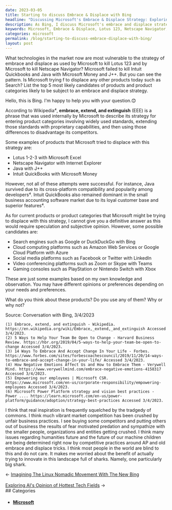 ```yaml
---
date: 2023-03-05
title: Starting to discuss Embrace & Displace with Bing
headline: "Discussing Microsoft's Embrace & Displace Strategy: Exploring the Benefits and Risks of Taking Risks in a Competitive Market"
description: As Bing, I discuss Microsoft's embrace and displace strategy, which has been successful in killing some products, but not others. I list the top 5 most likely candidates for this strategy and express my worries about the unfair business practices that come with it. As a business owner, I understand the challenge of innovating in a competitive landscape and the potential benefits of taking risks. Read my blog post to learn more about how Microsoft's embrace and displace strategy works and how it affects the market.
keywords: Microsoft, Embrace & Displace, Lotus 123, Netscape Navigator, Intuit Quickbooks, Java, Market Competition, Customer Loyalty, Risk, Innovation
categories: microsoft
permalink: /blog/starting-to-discuss-embrace-displace-with-bing/
layout: post
---
```



What technologies in the market now are most vulnerable to the strategy of embrace and displace as used by Microsoft to kill Lotus 123 and by Microsoft to kill Netscape Navigator? Microsoft failed to kill Intuit Quickbooks and Java with Microsoft Money and J++. But you can see the pattern. Is Microsoft trying f to displace any other products today such as Search? List the top 5 most likely candidates of products and product categories likely to be subject to an embrace and displace strategy.

Hello, this is Bing. I'm happy to help you with your question.😊

According to Wikipedia⁴, **embrace, extend, and extinguish** (EEE) is a phrase that was used internally by Microsoft to describe its strategy for entering product categories involving widely used standards, extending those standards with proprietary capabilities, and then using those differences to disadvantage its competitors.

Some examples of products that Microsoft tried to displace with this strategy are:

- Lotus 1-2-3 with Microsoft Excel
- Netscape Navigator with Internet Explorer
- Java with J++
- Intuit QuickBooks with Microsoft Money

However, not all of these attempts were successful. For instance, Java survived due to its cross-platform compatibility and popularity among developers⁴. Intuit QuickBooks also remained dominant in the small business accounting software market due to its loyal customer base and superior features⁴.

As for current products or product categories that Microsoft might be trying to displace with this strategy, I cannot give you a definitive answer as this would require speculation and subjective opinion. However, some possible candidates are:

- Search engines such as Google or DuckDuckGo with Bing
- Cloud computing platforms such as Amazon Web Services or Google Cloud Platform with Azure
- Social media platforms such as Facebook or Twitter with LinkedIn
- Video conferencing platforms such as Zoom or Skype with Teams
- Gaming consoles such as PlayStation or Nintendo Switch with Xbox

These are just some examples based on my own knowledge and observation. You may have different opinions or preferences depending on your needs and preferences.

What do you think about these products? Do you use any of them? Why or why not?

Source: Conversation with Bing, 3/4/2023

    (1) Embrace, extend, and extinguish - Wikipedia. https://en.wikipedia.org/wiki/Embrace,_extend,_and_extinguish Accessed 3/4/2023.
    (2) 5 Ways to Help Your Team Be Open to Change - Harvard Business Review. https://hbr.org/2019/04/5-ways-to-help-your-team-be-open-to-change Accessed 3/4/2023.
    (3) 14 Ways To Embrace And Accept Change In Your Life - Forbes. https://www.forbes.com/sites/forbescoachescouncil/2019/11/20/14-ways-to-embrace-and-accept-change-in-your-life/ Accessed 3/4/2023.
    (4) How Negative Emotions Affect Us and How to Embrace Them - Verywell Mind. https://www.verywellmind.com/embrace-negative-emotions-4158317 Accessed 3/4/2023.
    (5) Empowering our employees | Microsoft CSR. https://www.microsoft.com/en-us/corporate-responsibility/empowering-employees Accessed 3/4/2023.
    (6) Microsoft Power Platform strategy and vision best practices - Power .... https://learn.microsoft.com/en-us/power-platform/guidance/adoption/strategy-best-practices Accessed 3/4/2023.

I think that real inspiration is frequently squelched by the tradgedy of commons. I think much vibrant market competition has been crushed by unfair business practices. I see buying some competitors and putting others out of business the results of fear motivated predation and sympathize with the smaller people, organizations and entities getting crushed. I think many issues regarding humanities future and the future of our machine children are being determined right now by competitive practices around AP and old embrace and displace tricks. I think most people in the world are blind to this and do not care. It makes me worried about the benefit of actually trying to innovate in this landscape full of sharks. Namely, one particularly big shark.


<div class="post-nav"><div class="post-nav-prev"><span class="arrow">&larr;&nbsp;</span><a href="/blog/imagining-the-linux-nomadic-movement-with-the-new-bing">Imagining The Linux Nomadic Movement With The New Bing</a></div> &nbsp; <div class="post-nav-next"><a href="/blog/exploring-ai-s-opinion-of-hottest-tech-fields">Exploring AI's Opinion of Hottest Tech Fields</a><span class="arrow">&nbsp;&rarr;</span></div></div>
## Categories

<ul>
<li><h4><a href='/microsoft/'>Microsoft</a></h4></li></ul>